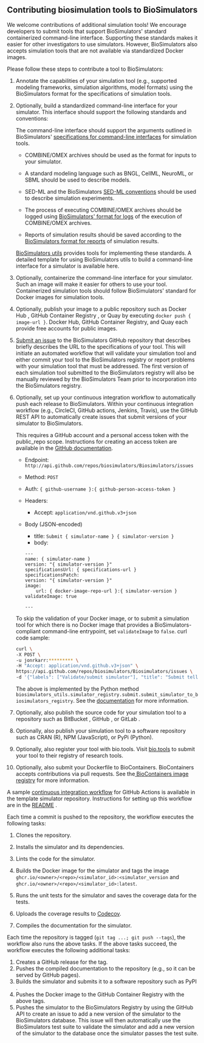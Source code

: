 ## Contributing biosimulation tools to BioSimulators

We welcome contributions of additional simulation tools! We encourage developers to submit tools that support BioSimulators' standard containerized command-line interface. Supporting these standards makes it easier for other investigators to use simulators. However, BioSimulators also accepts simulation tools that are not available via standardized Docker images.

Please follow these steps to contribute a tool to BioSimulators:

1. Annotate the capabilities of your simulation tool (e.g., supported modeling frameworks, simulation algorithms, model formats) using the BioSimulators format for the specifications of simulation tools.

1. Optionally, build a standardized command-line interface for your simulator. This interface should support the following standards and conventions:

    The command-line interface should support the arguments outlined in BioSimulators' [specifications for command-line interfaces](../concepts/conventions/simulator-interfaces.md) for simulation tools.
    
    - COMBINE/OMEX archives should be used as the format for inputs to your simulator.
    
    - A standard modeling language such as BNGL, CellML, NeuroML, or SBML should be used to describe models.
    
    - SED-ML and the BioSimulators [SED-ML conventions](../concepts/conventions/simulation-experiments.md) should be used to describe simulation experiments.
    
    - The process of executing COMBINE/OMEX archives should be logged using [BioSimulators' format for logs](../concepts/conventions/simulation-run-logs.md) of the execution of COMBINE/OMEX archives.
    
    - Reports of simulation results should be saved according to the [BioSimulators format for reports](../concepts/conventions/simulation-run-reports.md) of simulation results.
    
    [BioSimulators utils](https://github.com/biosimulators/Biosimulators_utils) provides tools for implementing these standards. A detailed template for using BioSimulators utils to build a command-line interface for a simulator is available here.

1. Optionally, containerize the command-line interface for your simulator. Such an image will make it easier for others to use your tool. Containerized simulation tools should follow BioSimulators' standard for Docker images for simulation tools.

1. Optionally, publish your image to a public repository such as Docker Hub , GitHub Container Registry , or Quay  by executing `docker push { image-url }`. Docker Hub, GitHub Container Registry, and Quay each provide free accounts for public images.

1. [Submit an issue](https://github.com/biosimulators/Biosimulators/issues/new?assignees=&labels=Validate%2Fsubmit+simulator&template=ValidateOrSubmitASimulator.yml&title=%5BSimulation+capabilities%5D%3A+) to the BioSimulators GitHub repository that describes briefly describes the URL to the specifications of your tool. This will initiate an automated workflow that will validate your simulation tool and either commit your tool to the BioSimulators registry or report problems with your simulation tool that must be addressed. The first version of each simulation tool submitted to the BioSimulators registry will also be manually reviewed by the BioSimulators Team prior to incorporation into the BioSimulators registry.

1. Optionally, set up your continuous integration workflow to automatically push each release to BioSimulators. Within your continuous integration workflow (e.g., CircleCI, GitHub actions, Jenkins, Travis), use the GitHub REST API to automatically create issues that submit versions of your simulator to BioSimulators.

    This requires a GitHub account and a personal access token with the public_repo scope. Instructions for creating an access token are available in the [GitHub documentation](https://docs.github.com/en/free-pro-team@latest/github/authenticating-to-github/creating-a-personal-access-token).

    - Endpoint: `http://api.github.com/repos/biosimulators/Biosimulators/issues`
    - Method: `POST`
    - Auth: `{ github-username }:{ github-person-access-token }`
    - Headers:
        - Accept: `application/vnd.github.v3+json`
    - Body (JSON-encoded)
        - title: `Submit { simulator-name } { simulator-version }`
        - body:

        ```
        ---
        name: { simulator-name }
        version: "{ simulator-version }"
        specificationsUrl: { specifications-url }
        specificationsPatch:
        version: "{ simulator-version }"
        image:
            url: { docker-image-repo-url }:{ simulator-version }
        validateImage: true

        ---
        ```

    To skip the validation of your Docker image, or to submit a simulation tool for which there is no Docker image that provides a BioSimulators-compliant command-line entrypoint, set `validateImage` to `false`.
    curl code sample:

    ```bash
    curl \
    -X POST \
    -u jonrkarr:********* \
    -H "Accept: application/vnd.github.v3+json" \
    https://api.github.com/repos/biosimulators/Biosimulators/issues \
    -d '{"labels": ["Validate/submit simulator"], "title": "Submit tellurium 2.1.6", "body": "---\nname: tellurium\nversion: 2.1.6\nspecificationsUrl: https://raw.githubusercontent.com/biosimulators/Biosimulators_tellurium/2.1.6/biosimulators.json\nvalidateImage: true\ncommitSimulator: true\n\n---"}'
    ```
    
    The above is implemented by the Python method `biosimulators_utils.simulator_registry.submit.submit_simulator_to_biosimulators_registry`. See the [documentation](https://docs.biosimulators.org/Biosimulators_utils)  for more information.

1. Optionally, also publish the source code for your simulation tool to a repository such as BitBucket , GitHub , or GitLab .
1. Optionally, also publish your simulation tool to a software repository such as CRAN  (R), NPM  (JavaScript), or PyPi  (Python).
1. Optionally, also register your tool with bio.tools. Visit [bio.tools](https://bio.tools/) to submit your tool to their registry of research tools.
1. Optionally, also submit your Dockerfile to BioContainers. BioContainers accepts contributions via pull requests. See the[ BioContainers image registry](https://github.com/BioContainers/containers/pulls) for more information.


A sample [continuous integration workflow](https://github.com/biosimulators/Biosimulators_simulator_template/blob/dev/.github/workflows/ci.yml.template)  for GitHub Actions is available in the template simulator repository. Instructions for setting up this workflow are in the [README](https://github.com/biosimulators/Biosimulators_simulator_template/blob/dev/README.md) .

Each time a commit is pushed to the repository, the workflow executes the following tasks:

1. Clones the repository.

1. Installs the simulator and its dependencies.

1. Lints the code for the simulator.

1. Builds the Docker image for the simulator and tags the image `ghcr.io/<owner>/<repo>/<simulator_id>:<simulator_version` and `ghcr.io/<owner>/<repo>/<simulator_id>:latest`.

1. Runs the unit tests for the simulator and saves the coverage data for the tests.

1. Uploads the coverage results to [Codecov](https://codecov.io/).

1. Compiles the documentation for the simulator.

Each time the repository is tagged (`git tag ...; git push --tags`), the workflow also runs the above tasks. If the above tasks succeed, the workflow executes the following additional tasks:

1. Creates a GitHub release for the tag.
1. Pushes the compiled documentation to the repository (e.g., so it can be served by GitHub pages).
1. Builds the simulator and submits it to a software repository such as PyPI .
1. Pushes the Docker image to the GitHub Container Registry  with the above tags.
1. Pushes the simulator to the BioSimulators Registry by using the GitHub API to create an issue to add a new version of the simulator to the BioSimulators database. This issue will then automatically use the BioSimulators test suite to validate the simulator and add a new version of the simulator to the database once the simulator passes the test suite.